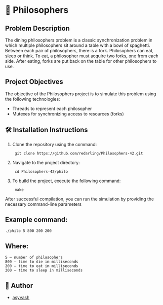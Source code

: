 # 🍝 Philosophers

## Problem Description

The dining philosophers problem is a classic synchronization problem in which multiple philosophers sit around a table with a bowl of spaghetti. Between each pair of philosophers, there is a fork. Philosophers can eat, sleep or think. To eat, a philosopher must acquire two forks, one from each side. After eating, forks are put back on the table for other philosophers to use.

## Project Objectives

The objective of the Philosophers project is to simulate this problem using the following technologies:

- Threads to represent each philosopher
- Mutexes for synchronizing access to resources (forks)

## 🛠️ Installation Instructions

1. Clone the repository using the command:

        git clone https://github.com/redarling/Philosophers-42.git

2. Navigate to the project directory:

        cd Philosophers-42/philo

3. To build the project, execute the following command:

        make

After successful compilation, you can run the simulation by providing the necessary command-line parameters

## Example command:

    ./philo 5 800 200 200

## Where:

    5 — number of philosophers
    800 — time to die in milliseconds
    200 — time to eat in milliseconds
    200 — time to sleep in milliseconds

## 📝 Author
- [asyvash](https://github.com/redarling)



